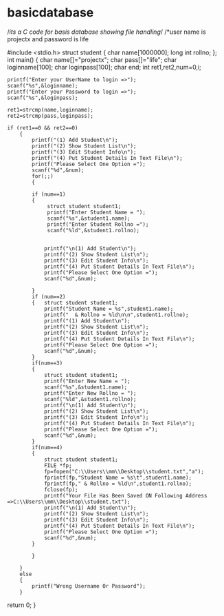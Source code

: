 # basicdatabase
/*its a C code for basis database showing file handling*/
/*user name is projectx and password is life

#include <stdio.h>
struct student {
char name[1000000];
long int rollno;
};
int main()
{
char name[]="projectx";
char pass[]="life";
char loginname[100];
char loginpass[100];
char end;
int ret1,ret2,num=0,i;

    printf("Enter your UserName to login =>");
    scanf("%s",&loginname);
    printf("Enter your Password to login =>");
    scanf("%s",&loginpass);

    ret1=strcmp(name,loginname);
    ret2=strcmp(pass,loginpass);

    if (ret1==0 && ret2==0)
        {
            printf("(1) Add Student\n");
            printf("(2) Show Student List\n");
            printf("(3) Edit Student Info\n");
            printf("(4) Put Student Details In Text File\n");
            printf("Please Select One Option =");
            scanf("%d",&num);
            for(;;)
            {

            if (num==1)
            {
                 struct student student1;
                 printf("Enter Student Name = ");
                 scanf("%s",&student1.name);
                 printf("Enter Student Rollno =");
                 scanf("%ld",&student1.rollno);


                printf("\n(1) Add Student\n");
                printf("(2) Show Student List\n");
                printf("(3) Edit Student Info\n");
                printf("(4) Put Student Details In Text File\n");
                printf("Please Select One Option =");
                scanf("%d",&num);

            }
            if (num==2)
            {   struct student student1;
                printf("Student Name = %s",student1.name);
                printf("  & Rollno = %ld\n\n",student1.rollno);
                printf("(1) Add Student\n");
                printf("(2) Show Student List\n");
                printf("(3) Edit Student Info\n");
                printf("(4) Put Student Details In Text File\n");
                printf("Please Select One Option =");
                scanf("%d",&num);
            }
            if(num==3)
            {
                struct student student1;
                printf("Enter New Name = ");
                scanf("%s",&student1.name);
                printf("Enter New Rollno = ");
                scanf("%ld",&student1.rollno);
                printf("\n(1) Add Student\n");
                printf("(2) Show Student List\n");
                printf("(3) Edit Student Info\n");
                printf("(4) Put Student Details In Text File\n");
                printf("Please Select One Option =");
                scanf("%d",&num);
            }
            if(num==4)
            {
                struct student student1;
                FILE *fp;
                fp=fopen("C:\\Users\\mm\\Desktop\\student.txt","a");
                fprintf(fp,"Student Name = %s\t",student1.name);
                fprintf(fp," & Rollno = %ld\n",student1.rollno);
                fclose(fp);
                printf("Your File Has Been Saved ON Following Address =>C:\\Users\\mm\\Desktop\\student.txt");
                printf("\n(1) Add Student\n");
                printf("(2) Show Student List\n");
                printf("(3) Edit Student Info\n");
                printf("(4) Put Student Details In Text File\n");
                printf("Please Select One Option =");
                scanf("%d",&num);
            }

            }

        }
        else
        {
            printf("Wrong Username Or Password");
        }
return 0;
}
